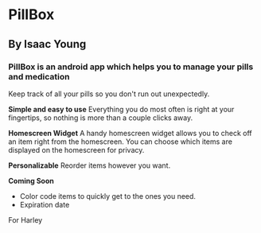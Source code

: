 # PillBox 
## By Isaac Young

### PillBox is an android app which helps you to manage your pills and medication
Keep track of all your pills so you don't run out unexpectedly.

<b>Simple and easy to use</b>
Everything you do most often is right at your fingertips, so nothing is more than a couple clicks away.

<b>Homescreen Widget</b> 
A handy homescreen widget allows you to check off an item right from the homescreen. You can choose which items are displayed on the homescreen for privacy. 

<b>Personalizable</b>
Reorder items however you want. 

<b>Coming Soon</b> 
- Color code items to quickly get to the ones you need. 
- Expiration date 

For Harley

